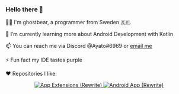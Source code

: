 ### Hello there 👋

👻🐻 I'm ghostbear, a programmer from Sweden 🇸🇪.

🌱 I’m currently learning more about Android Development with Kotlin

📫 You can reach me via Discord @Ayato#6969 or [email me](mailto:ghostbearprivate@gmail.com)

⚡ Fun fact my IDE tastes purple

❤ Repositories I like:
<div>
	<p align="center">
    <a href="https://github.com/inorichi/tachiyomi">
			<img src="https://github-readme-stats.vercel.app/api/pin/?username=inorichi&repo=tachiyomi&theme=material-palenight" alt="App Extensions (Rewrite)">
		</a>
		<a href="https://github.com/tachiyomiorg/website/">
			<img src="https://github-readme-stats.vercel.app/api/pin/?username=tachiyomiorg&repo=website&theme=material-palenight" alt="Android App (Rewrite)">
		</a>
	</p>
</div>

<!--
**GHOSTBEAR/GHOSTBEAR** is a ✨ _special_ ✨ repository because its `README.md` (this file) appears on your GitHub profile.

Here are some ideas to get you started:

- 🔭 I’m currently working on ...
- 🌱 I’m currently learning ...
- 👯 I’m looking to collaborate on ...
- 🤔 I’m looking for help with ...
- 💬 Ask me about ...
- 📫 How to reach me: ...
- 😄 Pronouns: ...
- ⚡ Fun fact: ...
-->
